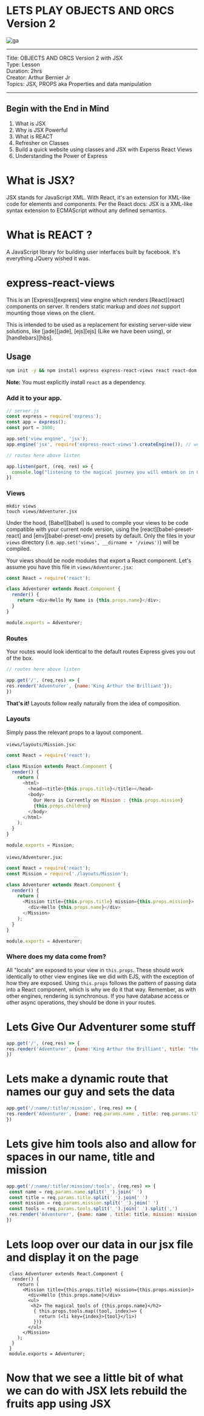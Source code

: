 # LETS PLAY OBJECTS AND ORCS Version 2


![ga](../../../ga_cog.png)


<hr>
Title: OBJECTS AND ORCS Version 2 with JSX<br>
Type: Lesson<br>
Duration: 2hrs <br>
Creator: Arthur Bernier Jr<br>
Topics: JSX, PROPS aka Properties and data manipulation<br>
<hr>

## Begin with the End in Mind
1. What is JSX
2. Why is JSX Powerful
3. What is REACT
4. Refresher on Classes
5. Build a quick website using classes and JSX with Experss React Views
6. Understanding the Power of Express

# What is JSX? 
JSX stands for JavaScript XML. With React, it's an extension for XML-like code for elements and components. Per the React docs: JSX is a XML-like syntax extension to ECMAScript without any defined semantics.

# What is REACT ?
 A JavaScript library for building user interfaces built by facebook. It's everything JQuery wished it was.

# express-react-views

This is an [Express][express] view engine which renders [React][react] components on server. It renders static markup and *does not* support mounting those views on the client.

This is intended to be used as a replacement for existing server-side view solutions, like [jade][jade], [ejs][ejs]  (Like we have been using), or [handlebars][hbs].


## Usage

```sh
npm init -y && npm install express express-react-views react react-dom
```

**Note:** You must explicitly install `react` as a dependency.

### Add it to your app.

```js
// server.js
const express = require('express');
const app = express();
const port = 3000;

app.set('view engine', 'jsx');
app.engine('jsx', require('express-react-views').createEngine()); // we didn't have to do this before because Express can read EJS by default so no need to reassign the view engine

// routes here above listen

app.listen(port, (req, res) => {
  console.log("listening to the magical journey you will embark on in OBJECTS AND ORCS...")
})

```


### Views

```
mkdir views
touch views/Adventurer.jsx
```

Under the hood, [Babel][babel] is used to compile your views to be code compatible with your current node version, using the [react][babel-preset-react] and [env][babel-preset-env] presets by default. Only the files in your `views` directory (i.e. `app.set('views', __dirname + '/views')`) will be compiled.

Your views should be node modules that export a React component. Let's assume you have this file in `views/Adventurer.jsx`:

```js
const React = require('react');

class Adventurer extends React.Component {
  render() {
    return <div>Hello My Name is {this.props.name}</div>;
  }
}

module.exports = Adventurer;
```

### Routes

Your routes would look identical to the default routes Express gives you out of the box.


```js
// routes here above listen

app.get('/', (req,res) => {
res.render('Adventurer', {name:'King Arthur the Brilliant'});
})
```

**That's it!** Layouts follow really naturally from the idea of composition.

### Layouts

Simply pass the relevant props to a layout component.

`views/layouts/Mission.jsx`:
```js
const React = require('react');

class Mission extends React.Component {
  render() {
    return (
      <html>
        <head><title>{this.props.title}</title></head>
        <body>
          Our Hero is Currently on Mission : {this.props.mission}
          {this.props.children}
        </body>
      </html>
    );
  }
}

module.exports = Mission;
```

`views/Adventurer.jsx`:
```js
const React = require('react');
const Mission = require('./layouts/Mission');

class Adventurer extends React.Component {
  render() {
    return (
      <Mission title={this.props.title} mission={this.props.mission}>
        <div>Hello {this.props.name}</div>
      </Mission>
    );
  }
}

module.exports = Adventurer;
```

### Where does my data come from?

All "locals" are exposed to your view in `this.props`. These should work identically to other view engines like we did with EJS, with the exception of how they are exposed. Using `this.props` follows the pattern of passing data into a React component, which is why we do it that way. Remember, as with other engines, rendering is synchronous. If you have database access or other async operations, they should be done in your routes.

# Lets Give Our Adventurer some stuff

```javascript
app.get('/', (req,res) => {
res.render('Adventurer', {name:'King Arthur the Brilliant', title: "the song of the GOAT", mission: "to be the very best like no one ever was..... dun dun dun dun"});
})
```


# Lets make a dynamic route that names our guy and sets the data

```javascript
app.get('/:name/:title/:mission', (req,res) => {
res.render('Adventurer', {name: req.params.name , title: req.params.title, mission: req.params.mission});
})
```

# Lets give him tools also and allow for spaces in our name, title and mission
```javascript
app.get('/:name/:title/:mission/:tools', (req,res) => {
 const name = req.params.name.split('_').join(' ')
 const title = req.params.title.split('_').join(' ')
 const mission = req.params.mission.split('_').join(' ')
 const tools = req.params.tools.split('_').join(' ').split(',')
 res.render('Adventurer', {name: name , title: title, mission: mission, tools : tools});
})
```

# Lets loop over our data in our jsx file and display it on the page
```
 class Adventurer extends React.Component {
  render() {
    return (
      <Mission title={this.props.title} mission={this.props.mission}>
        <div>Hello {this.props.name}</div>
        <ul>
         <h2> The magical tools of {this.props.name}</h2>
          { this.props.tools.map((tool, index)=> {
            return (<li key={index}>{tool}</li>)
          })}
        </ul>
      </Mission>
    );
  }
 }
 module.exports = Adventurer;
```

# Now that we see a little bit of what we can do with JSX lets rebuild the fruits app using JSX
